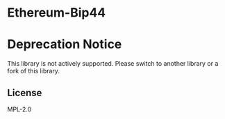 Ethereum-Bip44
==============

# Deprecation Notice

This library is not actively supported. Please switch to another library or a fork of this library.

## License

MPL-2.0
